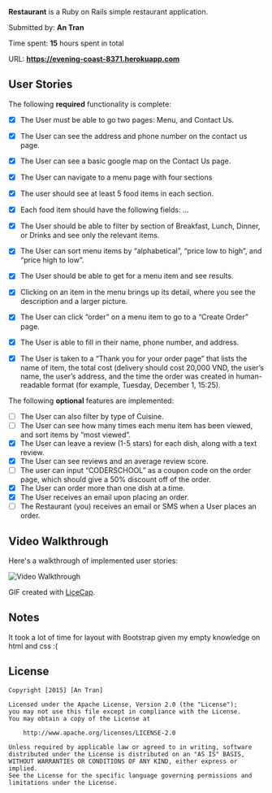 **Restaurant** is a Ruby on Rails simple restaurant application.

Submitted by: **An Tran**

Time spent: **15** hours spent in total

URL: **https://evening-coast-8371.herokuapp.com**

## User Stories

The following **required** functionality is complete:

* [x] The User must be able to go two pages: Menu, and Contact Us.
* [x] The User can see the address and phone number on the contact us page.
* [x] The User can see a basic google map on the Contact Us page.
* [x] The User can navigate to a menu page with four sections
* [x] The user should see at least 5 food items in each section.
* [x] Each food item should have the following fields: ...
* [x] The User should be able to filter by section of Breakfast, Lunch, Dinner, or Drinks and see only the relevant items.
* [x] The User can sort menu items by “alphabetical”, “price low to high”, and “price high to low”.
* [x] The User should be able to get for a menu item and see results.
* [x] Clicking on an item in the menu brings up its detail, where you see the description and a larger picture.
* [x] The User can click “order” on a menu item to go to a “Create Order” page.
* [x] The User is able to fill in their name, phone number, and address.
* [x] The User is taken to a “Thank you for your order page” that lists the name of item, the total cost (delivery should cost 20,000 VND, the user’s name, the user’s address, and the time the order was created in human-readable format (for example, Tuesday, December 1, 15:25).



The following **optional** features are implemented:
* [ ] The User can also filter by type of Cuisine.
* [ ] The User can see how many times each menu item has been viewed, and sort items by “most viewed”.
* [x] The User can leave a review (1-5 stars) for each dish, along with a text review.
* [x] The User can see reviews and an average review score.
* [ ] The user can input “CODERSCHOOL” as a coupon code on the order page, which should give a 50% discount off of the order.
* [x] The User can order more than one dish at a time.
* [x] The User receives an email upon placing an order.
* [ ] The Restaurant (you) receives an email or SMS when a User places an order. 

## Video Walkthrough 

Here's a walkthrough of implemented user stories:

![Video Walkthrough](http://i.imgur.com/JMCUHmj.gif)

GIF created with [LiceCap](http://www.cockos.com/licecap/).

## Notes

It took a lot of time for layout with Bootstrap given my empty knowledge on html and css :(

## License

    Copyright [2015] [An Tran]

    Licensed under the Apache License, Version 2.0 (the "License");
    you may not use this file except in compliance with the License.
    You may obtain a copy of the License at

        http://www.apache.org/licenses/LICENSE-2.0

    Unless required by applicable law or agreed to in writing, software
    distributed under the License is distributed on an "AS IS" BASIS,
    WITHOUT WARRANTIES OR CONDITIONS OF ANY KIND, either express or implied.
    See the License for the specific language governing permissions and
    limitations under the License.